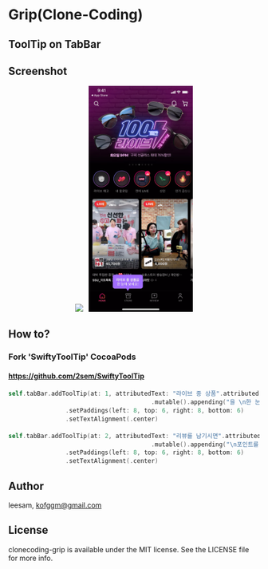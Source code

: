# Grip(Clone-Coding)

## ToolTip on TabBar

## Screenshot
<p align="center">
  <img src="/screenshots/tabbar-tooltip.gif" width="209" >
  &nbsp;
  <img src="/screenshots/tabbar-tooltip-original.png" width="209" >
</p>

## How to?

### Fork 'SwiftyToolTip' CocoaPods
#### <https://github.com/2sem/SwiftyToolTip>

```swift
self.tabBar.addToolTip(at: 1, attributedText: "라이브 중 상품".attributed(font: .boldSystemFont(ofSize: 16), foreground: .white)
                                        .mutable().appending("을 \n한 눈에 보세요!".attributed(font: .systemFont(ofSize: 16), foreground: .white)), backgroundColor: #colorLiteral(red: 0.5355995893, green: 0.3815141618, blue: 0.805349052, alpha: 1), gesture: .longPress, isEnabled: true)
                .setPaddings(left: 8, top: 6, right: 8, bottom: 6)
                .setTextAlignment(.center)

self.tabBar.addToolTip(at: 2, attributedText: "리뷰를 남기시면".attributed(font: .boldSystemFont(ofSize: 16), foreground: .white)
                                        .mutable().appending("\n포인트를 드립니다!".attributed(font: .systemFont(ofSize: 16), foreground: .white)), backgroundColor: #colorLiteral(red: 0.7450980544, green: 0.1568627506, blue: 0.07450980693, alpha: 1), gesture: .longPress, isEnabled: true)
                .setPaddings(left: 8, top: 6, right: 8, bottom: 6)
                .setTextAlignment(.center)
```

## Author

leesam, kofggm@gmail.com

## License

clonecoding-grip is available under the MIT license. See the LICENSE file for more info.
